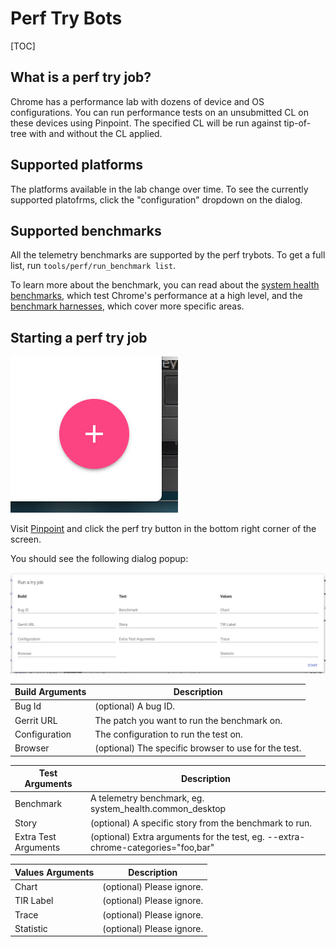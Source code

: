 
# Perf Try Bots

[TOC]

## What is a perf try job?

Chrome has a performance lab with dozens of device and OS configurations. You
can run performance tests on an unsubmitted CL on these devices using Pinpoint. The specified CL will be run against tip-of-tree with and without the CL applied.

## Supported platforms

The platforms available in the lab change over time. To see the currently supported platofrms, click the "configuration" dropdown on the dialog.

## Supported benchmarks

All the telemetry benchmarks are supported by the perf trybots. To get a full
list, run `tools/perf/run_benchmark list`.

To learn more about the benchmark, you can read about the
[system health benchmarks](https://docs.google.com/document/d/1BM_6lBrPzpMNMtcyi2NFKGIzmzIQ1oH3OlNG27kDGNU/edit?ts=57e92782),
which test Chrome's performance at a high level, and the
[benchmark harnesses](https://docs.google.com/spreadsheets/d/1ZdQ9OHqEjF5v8dqNjd7lGUjJnK6sgi8MiqO7eZVMgD0/edit#gid=0),
which cover more specific areas.


## Starting a perf try job

![Pinpoint Perf Try Button](images/pinpoint-perf-try-button.png)

Visit [Pinpoint](https://pinpoint-dot-chromeperf.appspot.com) and click the perf try button in the bottom right corner of the screen.

You should see the following dialog popup:

![Perf Try Dialog](images/pinpoint-perf-try-dialog.png)


**Build Arguments**| **Description**
--- | ---
Bug Id | (optional) A bug ID.
Gerrit URL | The patch you want to run the benchmark on.
Configuration | The configuration to run the test on.
Browser | (optional) The specific browser to use for the test.

**Test Arguments**| **Description**
--- | ---
Benchmark | A telemetry benchmark, eg. system_health.common_desktop
Story | (optional) A specific story from the benchmark to run.
Extra Test Arguments | (optional) Extra arguments for the test, eg. --extra-chrome-categories="foo,bar"

**Values Arguments**| **Description**
--- | ---
Chart | (optional) Please ignore.
TIR Label | (optional) Please ignore.
Trace | (optional) Please ignore.
Statistic | (optional) Please ignore.

